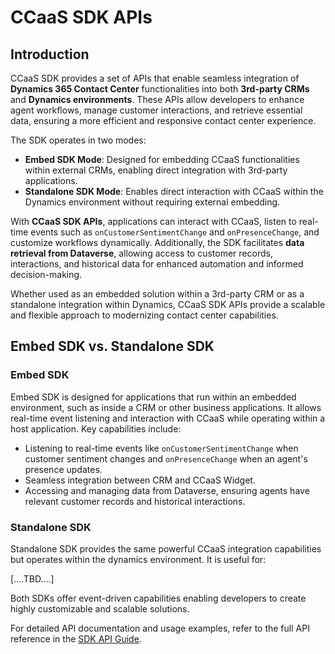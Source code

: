# CCaaS SDK APIs

## Introduction

CCaaS SDK provides a set of APIs that enable seamless integration of **Dynamics 365 Contact Center** functionalities into both **3rd-party CRMs** and **Dynamics environments**. These APIs allow developers to enhance agent workflows, manage customer interactions, and retrieve essential data, ensuring a more efficient and responsive contact center experience.

The SDK operates in two modes:
- **Embed SDK Mode**: Designed for embedding CCaaS functionalities within external CRMs, enabling direct integration with 3rd-party applications.
- **Standalone SDK Mode**: Enables direct interaction with CCaaS within the Dynamics environment without requiring external embedding.

With **CCaaS SDK APIs**, applications can interact with CCaaS, listen to real-time events such as `onCustomerSentimentChange` and `onPresenceChange`, and customize workflows dynamically. Additionally, the SDK facilitates **data retrieval from Dataverse**, allowing access to customer records, interactions, and historical data for enhanced automation and informed decision-making.

Whether used as an embedded solution within a 3rd-party CRM or as a standalone integration within Dynamics, CCaaS SDK APIs provide a scalable and flexible approach to modernizing contact center capabilities.

## Embed SDK vs. Standalone SDK

### Embed SDK

Embed SDK is designed for applications that run within an embedded environment, such as inside a CRM or other business applications. It allows real-time event listening and interaction with CCaaS while operating within a host application. Key capabilities include:

- Listening to real-time events like `onCustomerSentimentChange` when customer sentiment changes and `onPresenceChange` when an agent's presence updates.
- Seamless integration between CRM and CCaaS Widget.
- Accessing and managing data from Dataverse, ensuring agents have relevant customer records and historical interactions.

### Standalone SDK

Standalone SDK provides the same powerful CCaaS integration capabilities but operates within the dynamics environment. It is useful for:

[....TBD....]

Both SDKs offer event-driven capabilities enabling developers to create highly customizable and scalable solutions.

For detailed API documentation and usage examples, refer to the full API reference in the [SDK API Guide](./API-Reference.md).
